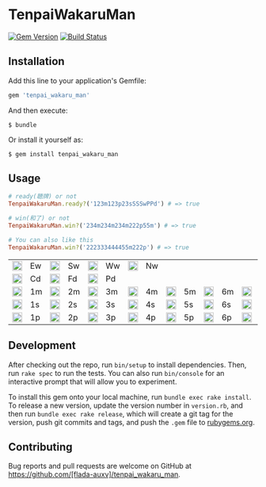 # TenpaiWakaruMan
[![Gem Version](https://badge.fury.io/rb/tenpai_wakaru_man.svg)](https://badge.fury.io/rb/tenpai_wakaru_man)
[![Build Status](https://travis-ci.org/flada-auxv/tenpai_wakaru_man.svg?branch=master)](https://travis-ci.org/flada-auxv/tenpai_wakaru_man)

## Installation

Add this line to your application's Gemfile:

```ruby
gem 'tenpai_wakaru_man'
```

And then execute:

    $ bundle

Or install it yourself as:

    $ gem install tenpai_wakaru_man

## Usage

```ruby
# ready(聴牌) or not
TenpaiWakaruMan.ready?('123m123p23sSSSwPPd') # => true

# win(和了) or not
TenpaiWakaruMan.win?('234m234m234m222p55m') # => true

# You can also like this
TenpaiWakaruMan.win?('222333444455m222p') # => true
```
<table>
  <tr>
    <td><img src="https://cdn.rawgit.com/mtsmfm/tegaki-jan/master/svg/east.svg" width="20"/></td><td>Ew</td>
    <td><img src="https://cdn.rawgit.com/mtsmfm/tegaki-jan/master/svg/south.svg" width="20"/></td><td>Sw</td>
    <td><img src="https://cdn.rawgit.com/mtsmfm/tegaki-jan/master/svg/west.svg" width="20"/></td><td>Ww</td>
    <td><img src="https://cdn.rawgit.com/mtsmfm/tegaki-jan/master/svg/north.svg" width="20"/></td><td>Nw</td>
  </tr>
  <tr>
    <td><img src="https://cdn.rawgit.com/mtsmfm/tegaki-jan/master/svg/chun.svg" width="20"/></td><td>Cd</td>
    <td><img src="https://cdn.rawgit.com/mtsmfm/tegaki-jan/master/svg/hatsu.svg" width="20"/></td><td>Fd</td>
    <td><img src="https://cdn.rawgit.com/mtsmfm/tegaki-jan/master/svg/haku.svg" width="20"/></td><td>Pd</td>
  </tr>
  <tr>
    <td><img src="https://cdn.rawgit.com/mtsmfm/tegaki-jan/master/svg/man_1.svg" width="20"/></td><td>1m</td>
    <td><img src="https://cdn.rawgit.com/mtsmfm/tegaki-jan/master/svg/man_2.svg" width="20"/></td><td>2m</td>
    <td><img src="https://cdn.rawgit.com/mtsmfm/tegaki-jan/master/svg/man_3.svg" width="20"/></td><td>3m</td>
    <td><img src="https://cdn.rawgit.com/mtsmfm/tegaki-jan/master/svg/man_4.svg" width="20"/></td><td>4m</td>
    <td><img src="https://cdn.rawgit.com/mtsmfm/tegaki-jan/master/svg/man_5.svg" width="20"/></td><td>5m</td>
    <td><img src="https://cdn.rawgit.com/mtsmfm/tegaki-jan/master/svg/man_6.svg" width="20"/></td><td>6m</td>
    <td><img src="https://cdn.rawgit.com/mtsmfm/tegaki-jan/master/svg/man_7.svg" width="20"/></td><td>7m</td>
    <td><img src="https://cdn.rawgit.com/mtsmfm/tegaki-jan/master/svg/man_8.svg" width="20"/></td><td>8m</td>
    <td><img src="https://cdn.rawgit.com/mtsmfm/tegaki-jan/master/svg/man_9.svg" width="20"/></td><td>9m</td>
  </tr>
  <tr>
    <td><img src="https://cdn.rawgit.com/mtsmfm/tegaki-jan/master/svg/sou_1.svg" width="20"/></td><td>1s</td>
    <td><img src="https://cdn.rawgit.com/mtsmfm/tegaki-jan/master/svg/sou_2.svg" width="20"/></td><td>2s</td>
    <td><img src="https://cdn.rawgit.com/mtsmfm/tegaki-jan/master/svg/sou_3.svg" width="20"/></td><td>3s</td>
    <td><img src="https://cdn.rawgit.com/mtsmfm/tegaki-jan/master/svg/sou_4.svg" width="20"/></td><td>4s</td>
    <td><img src="https://cdn.rawgit.com/mtsmfm/tegaki-jan/master/svg/sou_5.svg" width="20"/></td><td>5s</td>
    <td><img src="https://cdn.rawgit.com/mtsmfm/tegaki-jan/master/svg/sou_6.svg" width="20"/></td><td>6s</td>
    <td><img src="https://cdn.rawgit.com/mtsmfm/tegaki-jan/master/svg/sou_7.svg" width="20"/></td><td>7s</td>
    <td><img src="https://cdn.rawgit.com/mtsmfm/tegaki-jan/master/svg/sou_8.svg" width="20"/></td><td>8s</td>
    <td><img src="https://cdn.rawgit.com/mtsmfm/tegaki-jan/master/svg/sou_9.svg" width="20"/></td><td>9s</td>
  </tr>
  <tr>
    <td><img src="https://cdn.rawgit.com/mtsmfm/tegaki-jan/master/svg/pin_1.svg" width="20"/></td><td>1p</td>
    <td><img src="https://cdn.rawgit.com/mtsmfm/tegaki-jan/master/svg/pin_2.svg" width="20"/></td><td>2p</td>
    <td><img src="https://cdn.rawgit.com/mtsmfm/tegaki-jan/master/svg/pin_3.svg" width="20"/></td><td>3p</td>
    <td><img src="https://cdn.rawgit.com/mtsmfm/tegaki-jan/master/svg/pin_4.svg" width="20"/></td><td>4p</td>
    <td><img src="https://cdn.rawgit.com/mtsmfm/tegaki-jan/master/svg/pin_5.svg" width="20"/></td><td>5p</td>
    <td><img src="https://cdn.rawgit.com/mtsmfm/tegaki-jan/master/svg/pin_6.svg" width="20"/></td><td>6p</td>
    <td><img src="https://cdn.rawgit.com/mtsmfm/tegaki-jan/master/svg/pin_7.svg" width="20"/></td><td>7p</td>
    <td><img src="https://cdn.rawgit.com/mtsmfm/tegaki-jan/master/svg/pin_8.svg" width="20"/></td><td>8p</td>
    <td><img src="https://cdn.rawgit.com/mtsmfm/tegaki-jan/master/svg/pin_9.svg" width="20"/></td><td>9p</td>
  </tr>
</table>

## Development

After checking out the repo, run `bin/setup` to install dependencies. Then, run `rake spec` to run the tests. You can also run `bin/console` for an interactive prompt that will allow you to experiment.

To install this gem onto your local machine, run `bundle exec rake install`. To release a new version, update the version number in `version.rb`, and then run `bundle exec rake release`, which will create a git tag for the version, push git commits and tags, and push the `.gem` file to [rubygems.org](https://rubygems.org).

## Contributing

Bug reports and pull requests are welcome on GitHub at https://github.com/[flada-auxv]/tenpai_wakaru_man.
